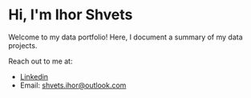 # Hi, I'm Ihor Shvets
Welcome to my data portfolio! Here, I document a summary of my data projects.

Reach out to me at: 
- [Linkedin](https://www.linkedin.com/in/ihorshvets/)
- Email: shvets.ihor@outlook.com

